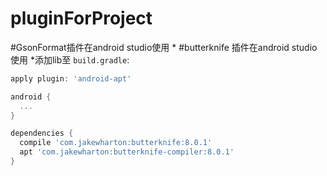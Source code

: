 # pluginForProject

#GsonFormat插件在android studio使用
*
#butterknife 插件在android studio使用
*添加lib至 `build.gradle`:

```groovy
apply plugin: 'android-apt'

android {
  ...
}

dependencies {
  compile 'com.jakewharton:butterknife:8.0.1'
  apt 'com.jakewharton:butterknife-compiler:8.0.1'
}
```
